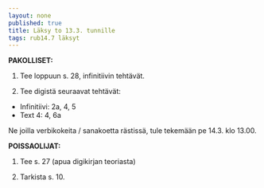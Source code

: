 ```yaml
---
layout: none
published: true
title: Läksy to 13.3. tunnille
tags: rub14.7 läksyt
---
```

**PAKOLLISET:**

1. Tee loppuun s. 28, infinitiivin tehtävät.

2. Tee digistä seuraavat tehtävät:

- Infinitiivi: 2a, 4, 5
- Text 4: 4, 6a

Ne joilla verbikokeita / sanakoetta rästissä, tule tekemään pe 14.3. klo 13.00.

**POISSAOLIJAT:**

1. Tee s. 27 (apua digikirjan teoriasta)

2. Tarkista s. 10.

